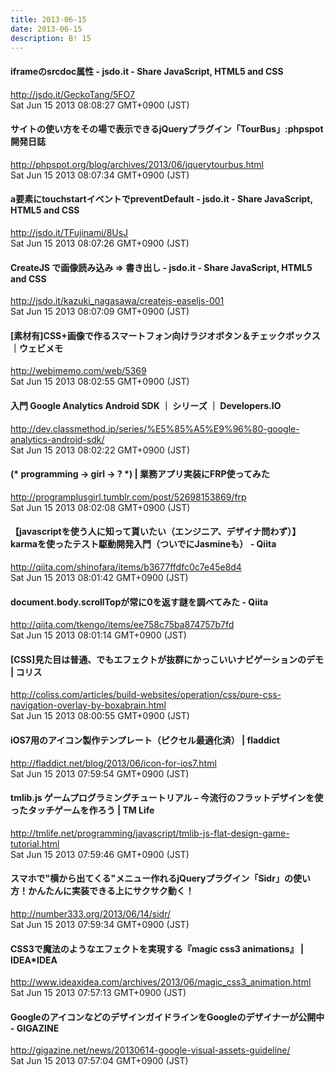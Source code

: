 ```yaml
---
title: 2013-06-15
date: 2013-06-15
description: B! 15
---
```


#### iframeのsrcdoc属性 - jsdo.it - Share JavaScript, HTML5 and CSS
http://jsdo.it/GeckoTang/5FO7<br>
Sat Jun 15 2013 08:08:27 GMT+0900 (JST)<br>


#### サイトの使い方をその場で表示できるjQueryプラグイン「TourBus」:phpspot開発日誌
http://phpspot.org/blog/archives/2013/06/jquerytourbus.html<br>
Sat Jun 15 2013 08:07:34 GMT+0900 (JST)<br>


#### a要素にtouchstartイベントでpreventDefault - jsdo.it - Share JavaScript, HTML5 and CSS
http://jsdo.it/TFujinami/8UsJ<br>
Sat Jun 15 2013 08:07:26 GMT+0900 (JST)<br>


#### CreateJS で画像読み込み => 書き出し - jsdo.it - Share JavaScript, HTML5 and CSS
http://jsdo.it/kazuki_nagasawa/createjs-easeljs-001<br>
Sat Jun 15 2013 08:07:09 GMT+0900 (JST)<br>


####  [素材有]CSS+画像で作るスマートフォン向けラジオボタン＆チェックボックス｜ウェビメモ
http://webimemo.com/web/5369<br>
Sat Jun 15 2013 08:02:55 GMT+0900 (JST)<br>


#### 入門 Google Analytics Android SDK ｜ シリーズ ｜ Developers.IO
http://dev.classmethod.jp/series/%E5%85%A5%E9%96%80-google-analytics-android-sdk/<br>
Sat Jun 15 2013 08:02:22 GMT+0900 (JST)<br>


#### (* programming -> girl -> ? *) | 業務アプリ実装にFRP使ってみた
http://programplusgirl.tumblr.com/post/52698153869/frp<br>
Sat Jun 15 2013 08:02:08 GMT+0900 (JST)<br>


#### 【javascriptを使う人に知って貰いたい（エンジニア、デザイナ問わず）】karmaを使ったテスト駆動開発入門（ついでにJasmineも） - Qiita
http://qiita.com/shinofara/items/b3677ffdfc0c7e45e8d4<br>
Sat Jun 15 2013 08:01:42 GMT+0900 (JST)<br>


#### document.body.scrollTopが常に0を返す謎を調べてみた - Qiita
http://qiita.com/tkengo/items/ee758c75ba874757b7fd<br>
Sat Jun 15 2013 08:01:14 GMT+0900 (JST)<br>


####   [CSS]見た目は普通、でもエフェクトが抜群にかっこいいナビゲーションのデモ | コリス
http://coliss.com/articles/build-websites/operation/css/pure-css-navigation-overlay-by-boxabrain.html<br>
Sat Jun 15 2013 08:00:55 GMT+0900 (JST)<br>


#### iOS7用のアイコン製作テンプレート（ピクセル最適化済） | fladdict
http://fladdict.net/blog/2013/06/icon-for-ios7.html<br>
Sat Jun 15 2013 07:59:54 GMT+0900 (JST)<br>


#### tmlib.js ゲームプログラミングチュートリアル – 今流行のフラットデザインを使ったタッチゲームを作ろう | TM Life
http://tmlife.net/programming/javascript/tmlib-js-flat-design-game-tutorial.html<br>
Sat Jun 15 2013 07:59:46 GMT+0900 (JST)<br>


#### スマホで"横から出てくる"メニュー作れるjQueryプラグイン「Sidr」の使い方！かんたんに実装できる上にサクサク動く！
http://number333.org/2013/06/14/sidr/<br>
Sat Jun 15 2013 07:59:34 GMT+0900 (JST)<br>


#### CSS3で魔法のようなエフェクトを実現する『magic css3 animations』 | IDEA*IDEA
http://www.ideaxidea.com/archives/2013/06/magic_css3_animation.html<br>
Sat Jun 15 2013 07:57:13 GMT+0900 (JST)<br>


#### GoogleのアイコンなどのデザインガイドラインをGoogleのデザイナーが公開中 - GIGAZINE
http://gigazine.net/news/20130614-google-visual-assets-guideline/<br>
Sat Jun 15 2013 07:57:04 GMT+0900 (JST)<br>


